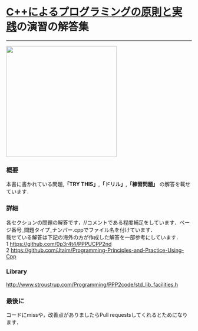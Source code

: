 # [C++によるプログラミングの原則と実践](https://www.amazon.co.jp/C-%E3%81%AB%E3%82%88%E3%82%8B%E3%83%97%E3%83%AD%E3%82%B0%E3%83%A9%E3%83%9F%E3%83%B3%E3%82%B0%E3%81%AE%E5%8E%9F%E5%89%87%E3%81%A8%E5%AE%9F%E8%B7%B5-Bjarne-Stroustrup/dp/4048930516)の演習の解答集 
***
<img src="https://images-na.ssl-images-amazon.com/images/I/71OVBzJZBgL.jpg" width="300px"><br>
### 概要<br>
本書に書かれている問題,**「TRY THIS」**,**「ドリル」**,**「練習問題」** の解答を載せています．
### 詳細<br>
各セクションの問題の解答です，//コメントである程度補足をしています．ページ番号_問題タイプ_ナンバー.cppでファイル名を付けています．<br>
載せている解答は下記の海外の方が作成した解答を一部参考にしています．<br>1 https://github.com/0p3r4t4/PPPUCPP2nd<br>2 https://github.com/Jtaim/Programming-Principles-and-Practice-Using-Cpp
### Library<br>
http://www.stroustrup.com/Programming/PPP2code/std_lib_facilities.h
### 最後に<br>
コードにmissや，改善点がありましたらPull requestsしてくれるとためになります．
